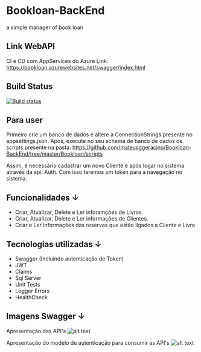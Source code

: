 # Bookloan-BackEnd
a simple manager of book loan


## Link WebAPI
CI e CD com AppServices do Azure
Link: https://bookloan.azurewebsites.net/swagger/index.html

## Build Status
[![Build status](https://ci.appveyor.com/api/projects/status/mo00pbulcadi5eva/branch/master?svg=true)](https://ci.appveyor.com/project/mateusggeracino/bookloan-backend/branch/master)


## Para user
Primeiro crie um banco de dados e altere a ConnectionStrings presente no appsettings.json.
Após, execute no seu schema de banco de dados os scripts presente na pasta:
https://github.com/mateusggeracino/Bookloan-BackEnd/tree/master/Bookloan/scripts

Assim, é necessário cadastrar um novo Cliente e após logar no sistema através da api: Auth. Com isso teremos um token para a navegação no sistema.

## Funcionalidades ↓
* Criar, Atualizar, Delete e Ler inforamções de Livros.
* Criar, Atualizar, Delete e Ler informações de Clientes.
* Criar e Ler informações das reservas que estão ligados a Cliente e Livro


## Tecnologias utilizadas ↓
* Swagger (Incluindo autenticação de Token)
* JWT
* Claims
* Sql Server
* Unit Tests
* Logger Errors
* HealthCheck


## Imagens Swagger ↓

Apresentação das API's
![alt text](https://i.ibb.co/1dP7VJP/swagger-1.png)

Apresentação do modelo de autenticação para consumir as API's
![alt text](https://i.ibb.co/nDY654T/swagger-2.png)
